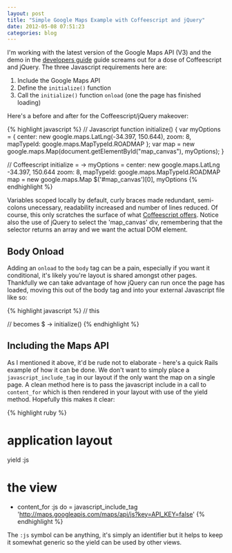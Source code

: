 ```yaml
---
layout: post
title: "Simple Google Maps Example with Coffeescript and jQuery"
date: 2012-05-08 07:51:23
categories: blog
---
```


I'm working with the latest version of the Google Maps API (V3) and the demo in the [developers guide](https://developers.google.com/maps/documentation/javascript/tutorial) guide screams out for a dose of Coffeescript and jQuery. The three Javascript requirements here are:

1. Include the Google Maps API
2. Define the `initialize()` function
3. Call the `initialize()` function `onload` (one the page has finished loading)

Here's a before and after for the Coffeescript/jQuery makeover:
<!-- more -->

{% highlight javascript %}
  // Javascript
  function initialize() {
    var myOptions = {
  center: new google.maps.LatLng(-34.397, 150.644),
          zoom: 8,
          mapTypeId: google.maps.MapTypeId.ROADMAP
    };
    var map = new google.maps.Map(document.getElementById("map_canvas"),
        myOptions);
  }

  // Coffeescript
  initialize = ->
    myOptions =
      center: new google.maps.LatLng -34.397, 150.644
      zoom: 8,
      mapTypeId: google.maps.MapTypeId.ROADMAP
    map = new google.maps.Map $('#map_canvas')[0], myOptions
{% endhighlight %}

Variables scoped locally by default, curly braces made redundant, semi-colons unecessary, readability increased and number of lines reduced. Of course, this only scratches the surface of what [Coffeescript offers](http://coffeescript.org). Notice also the use of jQuery to select the 'map_canvas' div, remembering that the selector returns an array and we want the actual DOM element.

## Body Onload

Adding an `onload` to the `body` tag can be a pain, especially if you want it conditional, it's likely you're layout is shared amongst other pages. Thankfully we can take advantage of how jQuery can run once the page has loaded, moving this out of the body tag and into your external Javascript file like so:

{% highlight javascript %}
  // this
  <body onload="initialize()">

  // becomes
  $ ->
    initialize()
{% endhighlight %}

## Including the Maps API

As I mentioned it above, it'd be rude not to elaborate - here's a quick Rails example of how it can be done. We don't want to simply place a `javascript_include_tag` in our layout if the only want the map on a single page. A clean method here is to pass the javascript include in a call to `content_for` which is then rendered in your layout with use of the yield method. Hopefully this makes it clear:

{% highlight ruby %}
  # application layout
  yield :js

  # the view
  - content_for :js do
    = javascript_include_tag 'http://maps.googleapis.com/maps/api/js?key=API_KEY=false'
{% endhighlight %}

The `:js` symbol can be anything, it's simply an identifier but it helps to keep it somewhat generic so the yield can be used by other views.
